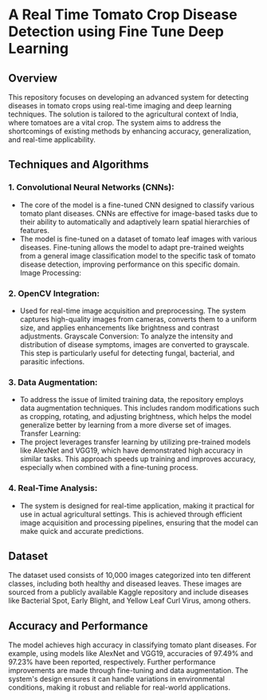 # A Real Time Tomato Crop Disease Detection using Fine Tune Deep Learning

## Overview
This repository focuses on developing an advanced system for detecting diseases in tomato crops using real-time imaging and deep learning techniques. The solution is tailored to the agricultural context of India, where tomatoes are a vital crop. The system aims to address the shortcomings of existing methods by enhancing accuracy, generalization, and real-time applicability.

## Techniques and Algorithms
### 1. Convolutional Neural Networks (CNNs):
- The core of the model is a fine-tuned CNN designed to classify various tomato plant diseases. CNNs are effective for image-based tasks due to their ability to automatically and adaptively learn spatial hierarchies of features.
- The model is fine-tuned on a dataset of tomato leaf images with various diseases. Fine-tuning allows the model to adapt pre-trained weights from a general image classification model to the specific task of tomato disease detection, improving performance on this specific domain.
Image Processing:

### 2. OpenCV Integration:
- Used for real-time image acquisition and preprocessing. The system captures high-quality images from cameras, converts them to a uniform size, and applies enhancements like brightness and contrast adjustments.
Grayscale Conversion: To analyze the intensity and distribution of disease symptoms, images are converted to grayscale. This step is particularly useful for detecting fungal, bacterial, and parasitic infections.

### 3. Data Augmentation:
- To address the issue of limited training data, the repository employs data augmentation techniques. This includes random modifications such as cropping, rotating, and adjusting brightness, which helps the model generalize better by learning from a more diverse set of images.
Transfer Learning:
- The project leverages transfer learning by utilizing pre-trained models like AlexNet and VGG19, which have demonstrated high accuracy in similar tasks. This approach speeds up training and improves accuracy, especially when combined with a fine-tuning process.

### 4. Real-Time Analysis:
- The system is designed for real-time application, making it practical for use in actual agricultural settings. This is achieved through efficient image acquisition and processing pipelines, ensuring that the model can make quick and accurate predictions.

## Dataset
The dataset used consists of 10,000 images categorized into ten different classes, including both healthy and diseased leaves. These images are sourced from a publicly available Kaggle repository and include diseases like Bacterial Spot, Early Blight, and Yellow Leaf Curl Virus, among others.

## Accuracy and Performance
The model achieves high accuracy in classifying tomato plant diseases. For example, using models like AlexNet and VGG19, accuracies of 97.49% and 97.23% have been reported, respectively. Further performance improvements are made through fine-tuning and data augmentation. The system's design ensures it can handle variations in environmental conditions, making it robust and reliable for real-world applications.
